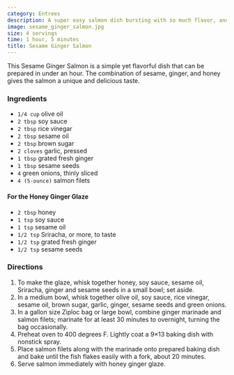 ```yaml
---
category: Entrees
description: A super easy salmon dish bursting with so much flavor, and it’s hearty-healthy too!
image: sesame_ginger_salmon.jpg
size: 4 servings
time: 1 hour, 5 minutes
title: Sesame Ginger Salmon
---
```


This Sesame Ginger Salmon is a simple yet flavorful dish that can be prepared in under an hour. The combination of sesame, ginger, and honey gives the salmon a unique and delicious taste. 

### Ingredients

* `1/4 cup` olive oil
* `2 tbsp` soy sauce
* `2 tbsp` rice vinegar
* `2 tbsp` sesame oil
* `2 tbsp` brown sugar
* `2 cloves` garlic, pressed
* `1 tbsp` grated fresh ginger
* `1 tbsp` sesame seeds
* `4` green onions, thinly sliced
* `4 (5-ounce)` salmon filets

#### For the Honey Ginger Glaze
* `2 tbsp` honey
* `1 tsp` soy sauce
* `1 tsp` sesame oil
* `1/2 tsp` Sriracha, or more, to taste
* `1/2 tsp` grated fresh ginger
* `1/2 tsp` sesame seeds

### Directions

1. To make the glaze, whisk together honey, soy sauce, sesame oil, Sriracha, ginger and sesame seeds in a small bowl; set aside.
2. In a medium bowl, whisk together olive oil, soy sauce, rice vinegar, sesame oil, brown sugar, garlic, ginger, sesame seeds and green onions.
3. In a gallon size Ziploc bag or large bowl, combine ginger marinade and salmon filets; marinate for at least 30 minutes to overnight, turning the bag occasionally.
4. Preheat oven to 400 degrees F. Lightly coat a 9×13 baking dish with nonstick spray.
5. Place salmon filets along with the marinade onto prepared baking dish and bake until the fish flakes easily with a fork, about 20 minutes.
6. Serve salmon immediately with honey ginger glaze.